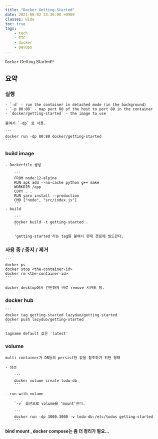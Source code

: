 ```yaml
---
title: "Docker Getting-Started"
date: 2021-06-02 23:36:00 +0900
classes: wide
toc: true
tags:
    - tech
    - ETC
    - docker
    - DevOps
---
```


`Docker` Getting Started!!

## 요약

### 실행

    - `-d` - run the container in detached mode (in the background)
    - `-p 80:80` - map port 80 of the host to port 80 in the container
    - `docker/getting-started` - the image to use

    붙여서 `-dp` 로 사용.

    ```
    docker run -dp 80:80 docker/getting-started
    ```

### build image

    - Dockerfile 생성
    
        ```
        FROM node:12-alpine
        RUN apk add --no-cache python g++ make
        WORKDIR /app
        COPY . .
        RUN yarn install --production
        CMD ["node", "src/index.js"]
        ```
    - build

        ```
        docker build -t getting-started .
        ```

        'getting-started'라는 tag를 붙여서 현재 경로에 빌드한다.

### 사용 중 / 중지 / 제거

    ```
    docker ps
    docker stop <the-container-id>
    docker rm <the-container-id>
    ```

    docker desktop에서 간단하게 바로 remove 시켜도 됨.

### docker hub

    ```
    docker tag getting-started lazyduo/getting-started
    docker push lazyduo/getting-started
    ```

    tagname default 값은 'latest'

### volume

    multi container가 DB등의 persist한 값을 참조하기 위한 형태

    - 생성

        ```
        docker volume create todo-db
        ```

    - run with volume

        `-v` 옵션으로 volume을 'mount'한다.

        ```
        docker run -dp 3000:3000 -v todo-db:/etc/todos getting-started
        ```


**bind mount , docker compose는 좀 더 정리가 필요...**